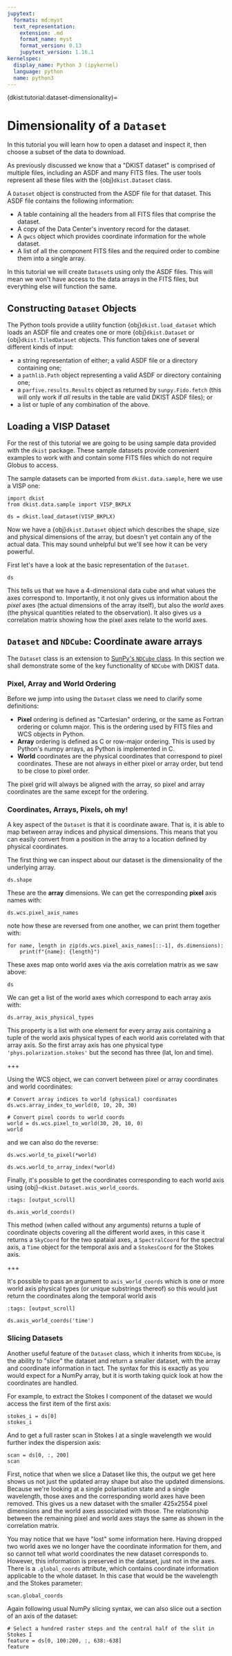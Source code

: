 ```yaml
---
jupytext:
  formats: md:myst
  text_representation:
    extension: .md
    format_name: myst
    format_version: 0.13
    jupytext_version: 1.16.1
kernelspec:
  display_name: Python 3 (ipykernel)
  language: python
  name: python3
---
```


(dkist:tutorial:dataset-dimensionality)=
# Dimensionality of a `Dataset`

In this tutorial you will learn how to open a dataset and inspect it, then choose a subset of the data to download.

As previously discussed we know that a "DKIST dataset" is comprised of multiple files, including an ASDF and many FITS files.
The user tools represent all these files with the {obj}`dkist.Dataset` class.

A `Dataset` object is constructed from the ASDF file for that dataset.
This ASDF file contains the following information:
* A table containing all the headers from all FITS files that comprise the dataset.
* A copy of the Data Center's inventory record for the dataset.
* A `gwcs` object which provides coordinate information for the whole dataset.
* A list of all the component FITS files and the required order to combine them into a single array.

In this tutorial we will create `Dataset`s using only the ASDF files.
This will mean we won't have access to the data arrays in the FITS files, but everything else will function the same.

## Constructing `Dataset` Objects

The Python tools provide a utility function {obj}`dkist.load_dataset` which loads an ASDF file and creates one or more {obj}`dkist.Dataset` or {obj}`dkist.TiledDataset` objects.
This function takes one of several different kinds of input:

- a string representation of either; a valid ASDF file or a directory containing one;
- a `pathlib.Path` object representing a valid ASDF or directory containing one;
- a `parfive.results.Results` object as returned by `sunpy.Fido.fetch` (this will only work if _all_ results in the table are valid DKIST ASDF files); or
- a list or tuple of any combination of the above.

## Loading a VISP Dataset

For the rest of this tutorial we are going to be using sample data provided with the `dkist` package.
These sample datasets provide convenient examples to work with and contain some FITS files which do not require Globus to access.

The sample datasets can be imported from `dkist.data.sample`, here we use a VISP one:

```{code-cell} ipython3
import dkist
from dkist.data.sample import VISP_BKPLX

ds = dkist.load_dataset(VISP_BKPLX)
```

Now we have a {obj}`dkist.Dataset` object which describes the shape, size and physical dimensions of the array, but doesn't yet contain any of the actual data.
This may sound unhelpful but we'll see how it can be very powerful.

First let's have a look at the basic representation of the `Dataset`.

```{code-cell} ipython3
ds
```

This tells us that we have a 4-dimensional data cube and what values the axes correspond to.
Importantly, it not only gives us information about the *pixel* axes (the actual dimensions of the array itself), but also the *world* axes (the physical quantities related to the observation).
It also gives us a correlation matrix showing how the pixel axes relate to the world axes.

## `Dataset` and `NDCube`: Coordinate aware arrays

The `Dataset` class is an extension to [SunPy's `NDCube` class](https://docs.sunpy.org/projects/ndcube/).
In this section we shall demonstrate some of the key functionality of `NDCube` with DKIST data.

### Pixel, Array and World Ordering

Before we jump into using the `Dataset` class we need to clarify some definitions:

* **Pixel** ordering is defined as "Cartesian" ordering, or the same as Fortran ordering or column major. This is the ordering used by FITS files and WCS objects in Python.
* **Array** ordering is defined as C or row-major ordering. This is used by Python's numpy arrays, as Python is implemented in C.
* **World** coordinates are the physical coordinates that correspond to pixel coordinates. These are not always in either pixel or array order, but tend to be close to pixel order.

The pixel grid will always be aligned with the array, so pixel and array coordinates are the same except for the ordering.

### Coordinates, Arrays, Pixels, oh my!

A key aspect of the `Dataset` is that it is coordinate aware.
That is, it is able to map between array indices and physical dimensions.
This means that you can easily convert from a position in the array to a location defined by physical coordinates.

The first thing we can inspect about our dataset is the dimensionality of the underlying array.

```{code-cell} ipython3
ds.shape
```

These are the **array** dimensions.
We can get the corresponding **pixel** axis names with:

```{code-cell} ipython3
ds.wcs.pixel_axis_names
```

note how these are reversed from one another, we can print them together with:

```{code-cell} ipython3
for name, length in zip(ds.wcs.pixel_axis_names[::-1], ds.dimensions):
    print(f"{name}: {length}")
```

These axes map onto world axes via the axis correlation matrix as we saw above:

```{code-cell} ipython3
ds
```

We can get a list of the world axes which correspond to each array axis with:

```{code-cell} ipython3
ds.array_axis_physical_types
```

This property is a list with one element for every array axis containing a tuple of the world axis physical types of each world axis correlated with that array axis.
So the first array axis has one physical type `'phys.polarization.stokes'` but the second has three (lat, lon and time).

+++

Using the WCS object, we can convert between pixel or array coordinates and world coordinates:

```{code-cell} ipython3
# Convert array indices to world (physical) coordinates
ds.wcs.array_index_to_world(0, 10, 20, 30)
```

```{code-cell} ipython3
# Convert pixel coords to world coords
world = ds.wcs.pixel_to_world(30, 20, 10, 0)
world
```

and we can also do the reverse:

```{code-cell} ipython3
ds.wcs.world_to_pixel(*world)
```

```{code-cell} ipython3
ds.wcs.world_to_array_index(*world)
```

Finally, it's possible to get the coordinates corresponding to each world axis using {obj}`~dkist.Dataset.axis_world_coords`.

```{code-cell} ipython3
:tags: [output_scroll]

ds.axis_world_coords()
```

This method (when called without any arguments) returns a tuple of coordinate objects covering all the different world axes, in this case it returns a `SkyCoord` for the two spataial axes, a `SpectralCoord` for the spectral axis, a `Time` object for the temporal axis and a `StokesCoord` for the Stokes axis.

+++

It's possible to pass an argument to `axis_world_coords` which is one or more world axis physical types (or unique substrings thereof) so this would just return the coordinates along the temporal world axis

```{code-cell} ipython3
:tags: [output_scroll]

ds.axis_world_coords('time')
```

### Slicing Datasets

Another useful feature of the `Dataset` class, which it inherits from `NDCube`, is the ability to "slice" the dataset and return a smaller dataset, with the array and coordinate information in tact.
The syntax for this is exactly as you would expect for a NumPy array, but it is worth taking quick look at how the coordinates are handled.

For example, to extract the Stokes I component of the dataset we would access the first item of the first axis:

```{code-cell} ipython3
stokes_i = ds[0]
stokes_i
```

And to get a full raster scan in Stokes I at a single wavelength we would further index the dispersion axis:

```{code-cell} ipython3
scan = ds[0, :, 200]
scan
```

First, notice that when we slice a Dataset like this, the output we get here shows us not just the updated array shape but also the updated dimensions. Because we're looking at a single polarisation state and a single wavelength, those axes and the corresponding world axes have been removed. This gives us a new dataset with the smaller 425x2554 pixel dimensions and the world axes associated with those. The relationship between the remaining pixel and world axes stays the same as shown in the correlation matrix.

You may notice that we have "lost" some information here. Having dropped two world axes we no longer have the coordinate information for them, and so cannot tell what world coordinates the new dataset corresponds to. However, this information is preserved in the dataset, just not in the axes. There is a `.global_coords` attribute, which contains coordinate information applicable to the whole dataset. In this case that would be the wavelength and the Stokes parameter:

```{code-cell} ipython3
scan.global_coords
```

Again following usual NumPy slicing syntax, we can also slice out a section of an axis of the dataset:

```{code-cell} ipython3
# Select a hundred raster steps and the central half of the slit in Stokes I
feature = ds[0, 100:200, :, 638:-638]
feature
```
